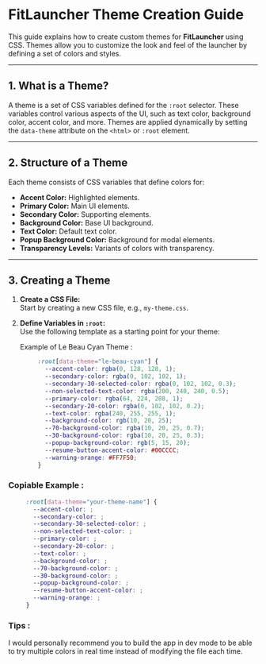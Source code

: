 # FitLauncher Theme Creation Guide

This guide explains how to create custom themes for **FitLauncher** using CSS. Themes allow you to customize the look and feel of the launcher by defining a set of colors and styles.

---

## 1. What is a Theme?

A theme is a set of CSS variables defined for the `:root` selector. These variables control various aspects of the UI, such as text color, background color, accent color, and more. Themes are applied dynamically by setting the `data-theme` attribute on the `<html>` or `:root` element.

---

## 2. Structure of a Theme

Each theme consists of CSS variables that define colors for:
- **Accent Color:** Highlighted elements.
- **Primary Color:** Main UI elements.
- **Secondary Color:** Supporting elements.
- **Background Color:** Base UI background.
- **Text Color:** Default text color.
- **Popup Background Color:** Background for modal elements.
- **Transparency Levels:** Variants of colors with transparency.

---

## 3. Creating a Theme

1. **Create a CSS File:**  
   Start by creating a new CSS file, e.g., `my-theme.css`.

2. **Define Variables in `:root`:**  
   Use the following template as a starting point for your theme:

   Example of Le Beau Cyan Theme : 
   ```css
        :root[data-theme="le-beau-cyan"] {
          --accent-color: rgba(0, 128, 128, 1);
          --secondary-color: rgba(0, 102, 102, 1);
          --secondary-30-selected-color: rgba(0, 102, 102, 0.3);
          --non-selected-text-color: rgba(200, 240, 240, 0.5);
          --primary-color: rgba(64, 224, 208, 1);
          --secondary-20-color: rgba(0, 102, 102, 0.2);
          --text-color: rgba(240, 255, 255, 1);
          --background-color: rgb(10, 20, 25);
          --70-background-color: rgba(10, 20, 25, 0.7);
          --30-background-color: rgba(10, 20, 25, 0.3);
          --popup-background-color: rgb(5, 15, 20);
          --resume-button-accent-color: #00CCCC;
          --warning-orange: #FF7F50;
        }

    ```

### Copiable Example :
   ```css
        :root[data-theme="your-theme-name"] {
          --accent-color: ;
          --secondary-color: ;
          --secondary-30-selected-color: ;
          --non-selected-text-color: ;
          --primary-color: ;
          --secondary-20-color: ;
          --text-color: ;
          --background-color: ;
          --70-background-color: ;
          --30-background-color: ;
          --popup-background-color: ;
          --resume-button-accent-color: ;
          --warning-orange: ;
        }

  ```
### Tips :
I would personally recommend you to build the app in dev mode to be able to try multiple colors in real time instead of modifying the file each time.